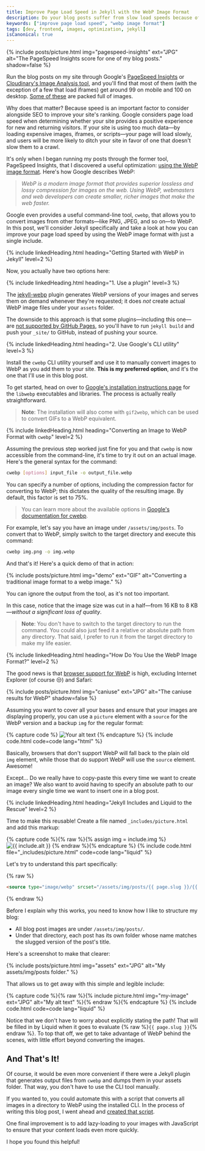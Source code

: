 ```yaml
---
title: Improve Page Load Speed in Jekyll with the WebP Image Format
description: Do your blog posts suffer from slow load speeds because of all those images you've been using? In this post, we'll look at how you can improve your page load speed in Jekyll using the WebP image format and just a single useful include.
keywords: ["improve page load speed", "webp image format"]
tags: [dev, frontend, images, optimization, jekyll]
isCanonical: true
---
```


{% include posts/picture.html img="pagespeed-insights" ext="JPG" alt="The PageSpeed Insights score for one of my blog posts." shadow=false %}

Run the blog posts on my site through Google's [PageSpeed Insights](https://developers.google.com/speed/pagespeed/insights/) or [Cloudinary's Image Analysis tool](https://webspeedtest.cloudinary.com/), and you'll find that most of them (with the exception of a few that load iframes) get around 99 on mobile and 100 on desktop. [Some of these](https://aleksandrhovhannisyan.github.io/blog/gaming/outer-wilds-review-stop-and-smell-the-pine-trees/) are packed full of images.

Why does that matter? Because speed is an important factor to consider alongside SEO to improve your site's ranking. Google considers page load speed when determining whether your site provides a positive experience for new and returning visitors. If your site is using too much data—by loading expensive images, iframes, or scripts—your page will load slowly, and users will be more likely to ditch your site in favor of one that doesn't slow them to a crawl.

It's only when I began running my posts through the former tool, PageSpeed Insights, that I discovered a useful optimization: [using the WebP image format](https://developers.google.com/speed/webp). Here's how Google describes WebP:

> *WebP is a modern image format that provides superior lossless and lossy compression for images on the web. Using WebP, webmasters and web developers can create smaller, richer images that make the web faster.*

Google even provides a useful command-line tool, `cwebp`, that allows you to convert images from other formats—like PNG, JPEG, and so on—to WebP. In this post, we'll consider Jekyll specifically and take a look at how you can improve your page load speed by using the WebP image format with just a single include.

{% include linkedHeading.html heading="Getting Started with WebP in Jekyll" level=2 %}

Now, you actually have two options here:

{% include linkedHeading.html heading="1. Use a plugin" level=3 %}

The [jekyll-webp](https://github.com/sverrirs/jekyll-webp) plugin generates WebP versions of your images and serves them on demand whenever they're requested; it does *not* create actual WebP image files under your `assets` folder.

The downside to this approach is that some plugins—including this one—are [not supported by GitHub Pages](https://help.github.com/en/github/working-with-github-pages/about-github-pages-and-jekyll#plugins), so you'll have to run `jekyll build` and push your `_site/` to GitHub, instead of pushing your source.

{% include linkedHeading.html heading="2. Use Google's CLI utility" level=3 %}

Install the `cwebp` CLI utility yourself and use it to manually convert images to WebP as you add them to your site. **This is my preferred option**, and it's the one that I'll use in this blog post.

To get started, head on over to [Google's installation instructions page](https://developers.google.com/speed/webp/docs/precompiled) for the `libwebp` executables and libraries. The process is actually really straightforward.

> **Note**: The installation will also come with `gif2webp`, which can be used to convert GIFs to a WebP equivalent.

{% include linkedHeading.html heading="Converting an Image to WebP Format with `cwebp`" level=2 %}

Assuming the previous step worked just fine for you and that `cwebp` is now accessible from the command-line, it's time to try it out on an actual image. Here's the general syntax for the command:

```bash
cwebp [options] input_file -o output_file.webp
```

You can specify a number of options, including the compression factor for converting to WebP; this dictates the quality of the resulting image. By default, this factor is set to 75%.

> You can learn more about the available options in [Google's documentation for cwebp](https://developers.google.com/speed/webp/docs/cwebp).

For example, let's say you have an image under `/assets/img/posts`. To convert that to WebP, simply switch to the target directory and execute this command:

```bash
cwebp img.png -o img.webp
```

And that's it! Here's a quick demo of that in action:

{% include posts/picture.html img="demo" ext="GIF" alt="Converting a traditional image format to a webp image." %}

You can ignore the output from the tool, as it's not too important.

In this case, notice that the image size was cut in a half—from 16 KB to 8 KB—*without a significant loss of quality*.

> **Note**: You don't have to switch to the target directory to run the command. You could also just feed it a relative or absolute path from any directory. That said, I prefer to run it from the target directory to make my life easier.

{% include linkedHeading.html heading="How Do You Use the WebP Image Format?" level=2 %}

The good news is that [browser support for WebP](https://caniuse.com/#feat=webp) is high, excluding Internet Explorer (of course 😒) and Safari:

{% include posts/picture.html img="caniuse" ext="JPG" alt="The caniuse results for WebP" shadow=false %}

Assuming you want to cover all your bases and ensure that your images are displaying properly, you can use a `picture` element with a `source` for the WebP version and a backup `img` for the regular format:

{% capture code %}<picture>
  <source srcset="/path/to/image.webp" type="image/webp">
  <img src="/path/to/image.jpg" alt="Your alt text" />
</picture>{% endcapture %}
{% include code.html code=code lang="html" %}

Basically, browsers that don't support WebP will fall back to the plain old `img` element, while those that do support WebP will use the `source` element. Awesome!

Except... Do we really have to copy-paste this every time we want to create an image? We also want to avoid having to specify an absolute path to our image every single time we want to insert one in a blog post.

{% include linkedHeading.html heading="Jekyll Includes and Liquid to the Rescue" level=2 %}

Time to make this reusable! Create a file named `_includes/picture.html` and add this markup:

{% capture code %}{% raw %}{% assign img = include.img %}
<picture>
    <source type="image/webp" srcset="/assets/img/posts/{{ page.slug }}/{{ img }}.webp" >
    <img src="/assets/img/posts/{{ page.slug }}/{{ img }}.{{ include.ext }}" alt="{{ include.alt }}" />
</picture>{% endraw %}{% endcapture %}
{% include code.html file="_includes/picture.html" code=code lang="liquid" %}

Let's try to understand this part specifically:

{% raw %}
```html
<source type="image/webp" srcset="/assets/img/posts/{{ page.slug }}/{{ img }}.webp" >
```
{% endraw %}

Before I explain why this works, you need to know how I like to structure my blog:

- All blog post images are under `/assets/img/posts/`.
- Under that directory, each post has its own folder whose name matches the slugged version of the post's title.

Here's a screenshot to make that clearer:

{% include posts/picture.html img="assets" ext="JPG" alt="My assets/img/posts folder." %}

That allows us to get away with this simple and legible include:

{% capture code %}{% raw %}{% include picture.html img="my-image" ext="JPG" alt="My alt text" %}{% endraw %}{% endcapture %}
{% include code.html code=code lang="liquid" %}

Notice that we don't have to worry about explicitly stating the path! That will be filled in by Liquid when it goes to evaluate {% raw %}`{{ page.slug }}`{% endraw %}. To top that off, we get to take advantage of WebP behind the scenes, with little effort beyond converting the images.

## And That's It!

Of course, it would be even more convenient if there were a Jekyll plugin that generates output files from `cwebp` and dumps them in your assets folder. That way, you don't have to use the CLI tool manually.

If you wanted to, you could automate this with a script that converts all images in a directory to WebP using the installed CLI. In the process of writing this blog post, I went ahead and [created that script](https://github.com/AleksandrHovhannisyan/webp).

One final improvement is to add lazy-loading to your images with JavaScript to ensure that your content loads even more quickly.

I hope you found this helpful!